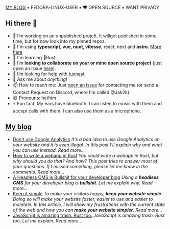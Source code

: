 [MY BLOG](https://jak2k.schwanenberg.name/) ▪️ FEDORA-LINUX-USER ▪️ ❤️ OPEN SOURCE ▪️ WANT PRIVACY

## Hi there 👋

- 🔭 I’m working on an unpublished projeft. It willget published in some time, but for now look into my pinned repos.
- 🔧 I'm using **typescript, vue, nuxt, vitesse**, react, next and **astro**. [More here](https://jak2k.schwanenberg.name)
- 🌱 I'm learning 🦀Rust.
- 👯 I’m **looking to collaborate on your or mine open source project** (just open an issue [here](https://github.com/jak2k/jak2k/issues)).
- 🤔 I’m looking for help with [tuxnest](https://github.com/jak2k/tuxnest).
- 💬 Ask me about *anything*!
- 📫 How to reach me: Just [open an issue](https://github.com/Jak2k/Jak2k/issues/new?assignees=&labels=contact&template=contact-me.md&title=Contact+Request) for contacting me (or send a Contact Request on Discord, where I'm called @Jak2k).
- 😄 Pronouns: he/him
- ⚡ Fun fact: My ears have bluetooth. I can listen to music with them and accept calls with them. I can also use them as a microphone.

## [My blog](https://jak2k.schwanenberg.name)

<!--START_SECTION:feed-->
- [Don&#39;t use Google Analytics](https:&#x2F;&#x2F;jak2k.schwanenberg.name&#x2F;post&#x2F;google-analytics&#x2F;) 
*It&#39;s a bad idea to use Google Analytics on your website and it is even illegal. In this post I&#39;ll explain why and what you can use instead.
Read more...*
- [How to write a webapp in Rust](https:&#x2F;&#x2F;jak2k.schwanenberg.name&#x2F;post&#x2F;rust-webapp&#x2F;) 
*You could write a webapp in Rust, but why should you do that? And how? This post tries to answer most of your questions. If I missed something, please let me know in the comments.
Read more...*
- [A Headless CMS is Bullshit for your developer blog](https:&#x2F;&#x2F;jak2k.schwanenberg.name&#x2F;post&#x2F;headless-cms-bullshit&#x2F;) 
*Using a **headless CMS** for your developer blog is **bullshit**. Let me explain why.
Read more...*
- [Keep it simple](https:&#x2F;&#x2F;jak2k.schwanenberg.name&#x2F;post&#x2F;keep-it-simple&#x2F;) 
*To make your visitors happy, **keep your website simple**. Doing so will make your website faster, easier to use and easier to maintain. In this article, I will show my frustrations with the current state of the web and how you can **make your website simpler**.
Read more...*
- [JavaScript is amazing trash. Rust too.](https:&#x2F;&#x2F;jak2k.schwanenberg.name&#x2F;post&#x2F;javascript-trash-rust&#x2F;) 
*JavaScript is amazing trash. Rust too. Let me explain.
Read more...*
<!--END_SECTION:feed-->

<!--[![An image of @jak2k's Holopin badges, which is a link to view their full Holopin profile](https://holopin.me/jak2k)](https://holopin.io/@jak2k)-->
